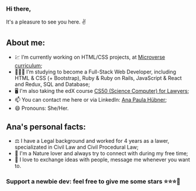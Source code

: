 ### Hi there,
It's a pleasure to see you here. ✌️

## About me:

- 💹 I’m currently working on HTML/CSS projects, at [Microverse curriculum](https://www.microverse.org/#world-class-curriculum);
- 👩🏼‍💻 I’m studying to become a Full-Stack Web Developer, including HTML & CSS (+ Bootstrap), Ruby & Ruby on Rails, JavaScript & React and Redux, SQL and Database;
- 🖥️ I'm also taking the edX course [CS50 (Science Computer) for Lawyers](https://courses.edx.org/courses/course-v1:HarvardX+CS50L+Law/course/);
- 📫 You can contact me here or via LinkedIn: [Ana Paula Hübner](https://www.linkedin.com/in/ana-paula-h%C3%BCbner-7a9484181/);
- 😄 Pronouns: She/Her.


## Ana's personal facts:

- ⚖️ I have a Legal background and worked for 4 years as a lawer, specializated in Civil Law and Civil Procedural Law;
- 🍃 I'm a Nature lover and always try to connect with during my free time;
- 💌 I love to exchange ideas with people, message me whenever you want to.

### Support a newbie dev: feel free to give me some stars ⭐⭐⭐🤩
